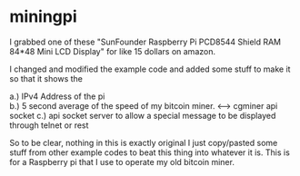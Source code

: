 # miningpi

I grabbed one of these "SunFounder Raspberry Pi PCD8544 Shield RAM 84*48 Mini LCD Display"
for like 15 dollars on amazon.

I changed and modified the example code and added some stuff to make it so that it shows the

a.) IPv4 Address of the pi  
b.) 5 second average of the speed of my bitcoin miner. <--> cgminer api socket
c.) api socket server to allow a special message to be displayed through telnet or rest

So to be clear, nothing in this is exactly original I just copy/pasted some stuff from other example codes to beat this thing into whatever it is. 
This is for a Raspberry pi that I use to operate my old bitcoin miner.
